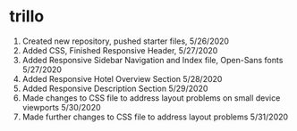 # trillo
1. Created new repository, pushed starter files, 5/26/2020
2.  Added CSS, Finished Responsive Header, 5/27/2020
3.  Added Responsive Sidebar Navigation and Index file, Open-Sans fonts 5/27/2020
4.  Added Responsive Hotel Overview Section 5/28/2020
5.  Added Responsive Description Section 5/29/2020
6.  Made changes to CSS file to address layout problems on small device viewports 5/30/2020
7.  Made further changes to CSS file to address layout problems 5/31/2020
